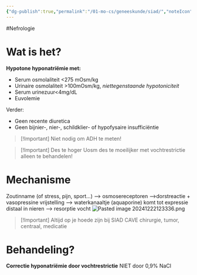 ```yaml
---
{"dg-publish":true,"permalink":"/01-mo-cs/geneeskunde/siad/","noteIcon":"","created":"2024-12-22T12:24:44.728+01:00","updated":"2024-12-29T13:58:44.516+01:00"}
---
```



#Nefrologie 
# Wat is het? 

**Hypotone hyponatriëmie met:**
- Serum osmolaliteit <275 mOsm/kg
- Urinaire osmolaliteit >100mOsm/kg, *niettegenstaande hypotoniciteit*
- Serum urinezuur<4mg/dL
- Euvolemie

 Verder: 
- Geen recente diuretica
- Geen bijnier-, nier-, schildklier- of hypofysaire insufficiëntie


> [!Important] Niet nodig om ADH te meten!

> [!Important] Des te hoger Uosm des te moeilijker met vochtrestrictie alleen te behandelen!


# Mechanisme

Zoutinname (of stress, pijn, sport…) –> osmosereceptoren –>dorstreactie + vasopressine vrijstelling –> waterkanaaltje (aquaporine) komt tot expressie distaal in nieren –> resorptie vocht
![Pasted image 20241222123336.png](/img/user/06%20Toolkit/Files/Pasted%20image%2020241222123336.png)

> [!Important] Altijd op je hoede zijn bij SIAD CAVE chirurgie, tumor, centraal, medicatie

# Behandeling?

**Correctie hyponatriëmie door vochtrestrictie**
NIET  door 0,9% NaCl